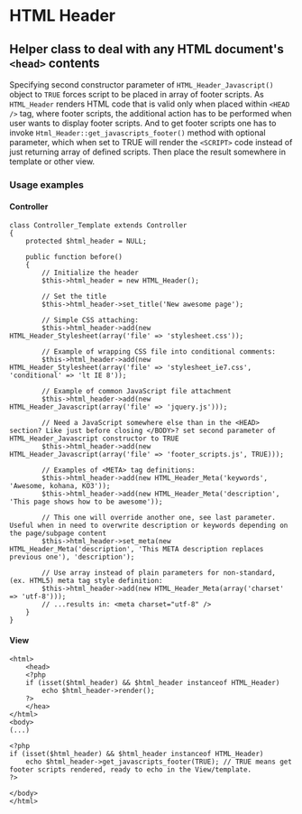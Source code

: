 HTML Header
====================

Helper class to deal with any HTML document's `<head>` contents
---------------------

Specifying second constructor parameter of `HTML_Header_Javascript()` object to `TRUE` forces script to be placed in
array of footer scripts. As `HTML_Header` renders HTML code that is valid only when placed within `<HEAD />` tag,
where footer scripts, the additional action has to be performed when user wants to display footer scripts. And to
get footer scripts one has to invoke `Html_Header::get_javascripts_footer()` method with optional parameter, which when set to TRUE will render the `<SCRIPT>` code instead of just returning array of defined scripts. Then place the result somewhere in template or other view.

### Usage examples

#### Controller

	class Controller_Template extends Controller
	{
		protected $html_header = NULL;
		
		public function before()
		{
			// Initialize the header
			$this->html_header = new HTML_Header();
			
			// Set the title
			$this->html_header->set_title('New awesome page');
			
			// Simple CSS attaching:
			$this->html_header->add(new HTML_Header_Stylesheet(array('file' => 'stylesheet.css'));
			
			// Example of wrapping CSS file into conditional comments:
			$this->html_header->add(new HTML_Header_Stylesheet(array('file' => 'stylesheet_ie7.css', 'conditional' => 'lt IE 8'));
			
			// Example of common JavaScript file attachment
			$this->html_header->add(new HTML_Header_Javascript(array('file' => 'jquery.js')));
			
			// Need a JavaScript somewhere else than in the <HEAD> section? Like just before closing </BODY>? set second parameter of HTML_Header_Javascript constructor to TRUE
			$this->html_header->add(new HTML_Header_Javascript(array('file' => 'footer_scripts.js', TRUE)));
			
			// Examples of <META> tag definitions:
			$this->html_header->add(new HTML_Header_Meta('keywords', 'Awesome, kohana, KO3'));
			$this->html_header->add(new HTML_Header_Meta('description', 'This page shows how to be awesome'));
			
			// This one will override another one, see last parameter. Useful when in need to overwrite description or keywords depending on the page/subpage content
			$this->html_header->set_meta(new HTML_Header_Meta('description', 'This META description replaces previous one'), 'description');
			
			// Use array instead of plain parameters for non-standard, (ex. HTML5) meta tag style definition:
			$this->html_header->add(new HTML_Header_Meta(array('charset' => 'utf-8')));
			// ...results in: <meta charset="utf-8" />
		}
	}

#### View

	<html>
		<head>
		<?php
		if (isset($html_header) && $html_header instanceof HTML_Header)
			echo $html_header->render();
		?>
		</hea>
	</html>
	<body>
	(...)

	<?php
	if (isset($html_header) && $html_header instanceof HTML_Header)
		echo $html_header->get_javascripts_footer(TRUE); // TRUE means get footer scripts rendered, ready to echo in the View/template.
	?>

	</body>
	</html>

